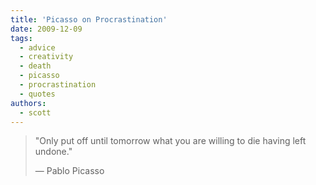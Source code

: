 ```yaml
---
title: 'Picasso on Procrastination'
date: 2009-12-09
tags:
  - advice
  - creativity
  - death
  - picasso
  - procrastination
  - quotes
authors:
  - scott
---
```


> "Only put off until tomorrow what you are willing to die having left undone."
>
> — Pablo Picasso
